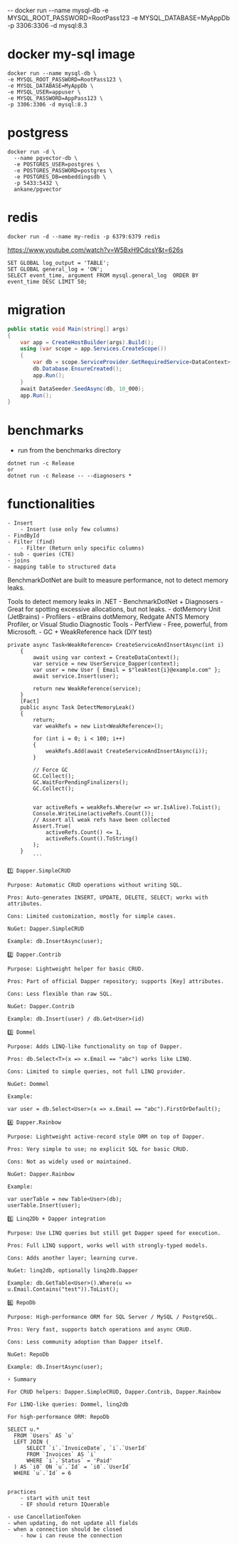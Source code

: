 -- docker run --name mysql-db -e MYSQL_ROOT_PASSWORD=RootPass123 -e MYSQL_DATABASE=MyAppDb -p 3306:3306 -d mysql:8.3

# docker my-sql image
```
docker run --name mysql-db \
-e MYSQL_ROOT_PASSWORD=RootPass123 \
-e MYSQL_DATABASE=MyAppDb \
-e MYSQL_USER=appuser \
-e MYSQL_PASSWORD=AppPass123 \
-p 3306:3306 -d mysql:8.3
```

# postgress
```aiignore
docker run -d \
  --name pgvector-db \
  -e POSTGRES_USER=postgres \
  -e POSTGRES_PASSWORD=postgres \
  -e POSTGRES_DB=embeddingsdb \
  -p 5433:5432 \
  ankane/pgvector
```

# redis
```
docker run -d --name my-redis -p 6379:6379 redis
```


https://www.youtube.com/watch?v=W5BxH9CdcsY&t=626s

```aiignore sql history
SET GLOBAL log_output = 'TABLE'; 
SET GLOBAL general_log = 'ON';
SELECT event_time, argument FROM mysql.general_log  ORDER BY event_time DESC LIMIT 50;

```

# migration
```C#
public static void Main(string[] args)
{
    var app = CreateHostBuilder(args).Build();
    using (var scope = app.Services.CreateScope())
    {
        var db = scope.ServiceProvider.GetRequiredService<DataContext>();
        db.Database.EnsureCreated();
        app.Run();
    } 
    await DataSeeder.SeedAsync(db, 10_000);
    app.Run();
}
```

# benchmarks
 - run from the benchmarks directory
```aiignore
dotnet run -c Release
or
dotnet run -c Release -- --diagnosers *
```

# functionalities 
    - Insert
        - Insert (use only few columns)
    - FindById
    - Filter (find)
        - Filter (Return only specific columns)
    - sub - queries (CTE)
    - joins
    - mapping table to structured data

BenchmarkDotNet are built to measure performance, not to detect memory leaks.

Tools to detect memory leaks in .NET
    - BenchmarkDotNet + Diagnosers
        - Great for spotting excessive allocations, but not leaks.
    - dotMemory Unit (JetBrains)
    - Profilers - etBrains dotMemory, Redgate ANTS Memory Profiler, or Visual Studio Diagnostic Tools
    - PerfView
        - Free, powerful, from Microsoft.
    - GC + WeakReference hack (DIY test)
        
```
private async Task<WeakReference> CreateServiceAndInsertAsync(int i)
    {
        await using var context = CreateDataContext();
        var service = new UserService_Dapper(context);
        var user = new User { Email = $"leaktest{i}@example.com" };
        await service.Insert(user);

        return new WeakReference(service);
    }
    [Fact]
    public async Task DetectMemoryLeak()
    {
        return;
        var weakRefs = new List<WeakReference>();

        for (int i = 0; i < 100; i++)
        {
            weakRefs.Add(await CreateServiceAndInsertAsync(i));
        }

        // Force GC
        GC.Collect();
        GC.WaitForPendingFinalizers();
        GC.Collect();


        var activeRefs = weakRefs.Where(wr => wr.IsAlive).ToList();
        Console.WriteLine(activeRefs.Count());
        // Assert all weak refs have been collected
        Assert.True(
            activeRefs.Count() <= 1,
            activeRefs.Count().ToString()
        );
    }
        ```

1️⃣ Dapper.SimpleCRUD

Purpose: Automatic CRUD operations without writing SQL.

Pros: Auto-generates INSERT, UPDATE, DELETE, SELECT; works with attributes.

Cons: Limited customization, mostly for simple cases.

NuGet: Dapper.SimpleCRUD

Example: db.InsertAsync(user);

2️⃣ Dapper.Contrib

Purpose: Lightweight helper for basic CRUD.

Pros: Part of official Dapper repository; supports [Key] attributes.

Cons: Less flexible than raw SQL.

NuGet: Dapper.Contrib

Example: db.Insert(user) / db.Get<User>(id)

3️⃣ Dommel

Purpose: Adds LINQ-like functionality on top of Dapper.

Pros: db.Select<T>(x => x.Email == "abc") works like LINQ.

Cons: Limited to simple queries, not full LINQ provider.

NuGet: Dommel

Example:

var user = db.Select<User>(x => x.Email == "abc").FirstOrDefault();

4️⃣ Dapper.Rainbow

Purpose: Lightweight active-record style ORM on top of Dapper.

Pros: Very simple to use; no explicit SQL for basic CRUD.

Cons: Not as widely used or maintained.

NuGet: Dapper.Rainbow

Example:

var userTable = new Table<User>(db);
userTable.Insert(user);

5️⃣ Linq2Db + Dapper integration

Purpose: Use LINQ queries but still get Dapper speed for execution.

Pros: Full LINQ support, works well with strongly-typed models.

Cons: Adds another layer; learning curve.

NuGet: linq2db, optionally linq2db.Dapper

Example: db.GetTable<User>().Where(u => u.Email.Contains("test")).ToList();

6️⃣ RepoDb

Purpose: High-performance ORM for SQL Server / MySQL / PostgreSQL.

Pros: Very fast, supports batch operations and async CRUD.

Cons: Less community adoption than Dapper itself.

NuGet: RepoDb

Example: db.InsertAsync(user);

⚡ Summary

For CRUD helpers: Dapper.SimpleCRUD, Dapper.Contrib, Dapper.Rainbow

For LINQ-like queries: Dommel, linq2db

For high-performance ORM: RepoDb

SELECT u.*
  FROM `Users` AS `u`
  LEFT JOIN (
      SELECT `i`.`InvoiceDate`, `i`.`UserId`
      FROM `Invoices` AS `i`
      WHERE `i`.`Status` = 'Paid'
  ) AS `i0` ON `u`.`Id` = `i0`.`UserId`
  WHERE `u`.`Id` = 6


practices
    - start with unit test
    - EF should return IQuerable

- use CancellationToken
- when updating, do not update all fields
- when a connection should be closed
    - how i can reuse the connection